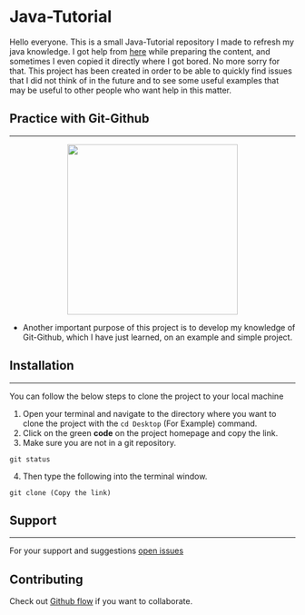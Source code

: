 # Java-Tutorial

Hello everyone. This is a small Java-Tutorial repository I made to refresh my java knowledge. I got help from [here](https://www.w3schools.com/java/default.asp) while preparing the content, and sometimes I even copied it directly where I got bored. No more sorry for that. This project has been created in order to be able to quickly find issues that I did not think of in the future and to see some useful examples that may be useful to other people who want help in this matter.

## Practice with Git-Github
***
<p align="center">
<img src="https://octodex.github.com/images/dojocat.jpg" width="300">
</p>

+ Another important purpose of this project is to develop my knowledge of Git-Github, which I have just learned, on an example and simple project.

## Installation
---
You can follow the below steps to clone the project to your local machine

1. Open your terminal and navigate to the directory where you want to clone the project with the `cd Desktop` (For Example) command.
2. Click on the green **code** on the project homepage and copy the link.  
3. Make sure you are not in a git repository.
```
git status 
```
4. Then type the following into the terminal window.  
 ```
git clone (Copy the link)

```




## Support 
___
For your support and suggestions [open issues](https://github.com/Berkantrkgl/Java-Tutorial/issues)

## Contributing
Check out [Github flow](https://docs.github.com/en/get-started/quickstart/github-flow) if you want to collaborate.



